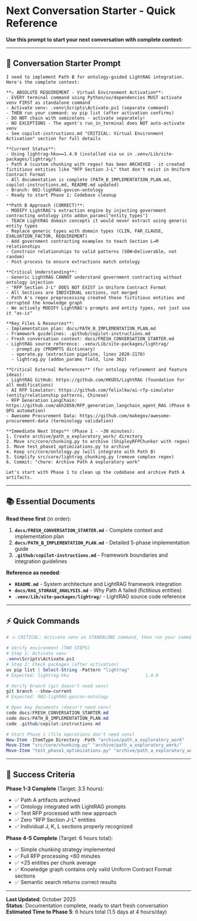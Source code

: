 # Next Conversation Starter - Quick Reference

**Use this prompt to start your next conversation with complete context:**

---

## 🎯 **Conversation Starter Prompt**

```
I need to implement Path B for ontology-guided LightRAG integration. Here's the complete context:

**⚠️ ABSOLUTE REQUIREMENT - Virtual Environment Activation**:
- EVERY terminal command using Python/uv/dependencies MUST activate venv FIRST as standalone command
- Activate venv: .venv\Scripts\Activate.ps1 (separate command)
- THEN run your command: uv pip list (after activation confirms)
- DO NOT chain with semicolons - activate separately!
- NO EXCEPTIONS - The agent's run_in_terminal does NOT auto-activate venv
- See copilot-instructions.md "CRITICAL: Virtual Environment Activation" section for full details

**Current Status**:
- Using lightrag-hku==1.4.9 (installed via uv in .venv/Lib/site-packages/lightrag/)
- Path A (custom chunking with regex) has been ARCHIVED - it created fictitious entities like "RFP Section J-L" that don't exist in Uniform Contract Format
- All documentation is complete (PATH_B_IMPLEMENTATION_PLAN.md, copilot-instructions.md, README.md updated)
- Branch: 002-lighRAG-govcon-ontology
- Ready to start Phase 1: Codebase cleanup

**Path B Approach (CORRECT)**:
- MODIFY LightRAG's extraction engine by injecting government contracting ontology into addon_params["entity_types"]
- TEACH LightRAG domain concepts it would never extract using generic entity types
- Replace generic types with domain types (CLIN, FAR_CLAUSE, EVALUATION_FACTOR, REQUIREMENT)
- Add government contracting examples to teach Section L↔M relationships
- Constrain relationships to valid patterns (SOW→Deliverable, not random)
- Post-process to ensure extractions match ontology

**Critical Understanding**:
- Generic LightRAG CANNOT understand government contracting without ontology injection
- "RFP Section J-L" DOES NOT EXIST in Uniform Contract Format
- All Sections are INDIVIDUAL sections, not merged
- Path A's regex preprocessing created these fictitious entities and corrupted the knowledge graph
- We actively MODIFY LightRAG's prompts and entity types, not just use it "as-is"

**Key Files & Resources**:
- Implementation plan: docs/PATH_B_IMPLEMENTATION_PLAN.md
- Framework guidelines: .github/copilot-instructions.md
- Fresh conversation context: docs/FRESH_CONVERSATION_STARTER.md
- LightRAG source reference: .venv/Lib/site-packages/lightrag/
  - prompt.py (PROMPTS dictionary)
  - operate.py (extraction pipeline, lines 2020-2170)
  - lightrag.py (addon_params field, line 362)

**Critical External References** (for ontology refinement and feature ideas):
- LightRAG GitHub: https://github.com/HKUDS/LightRAG (foundation for all modifications)
- AI RFP Simulator: https://github.com/felixlkw/ai-rfp-simulator (entity/relationship patterns, Chinese)
- RFP Generation LangChain: https://github.com/abh2050/RFP_generation_langchain_agent_RAG (Phase 6 QFG automation)
- Awesome Procurement Data: https://github.com/makegov/awesome-procurement-data (terminology validation)

**Immediate Next Steps** (Phase 1 - ~30 minutes):
1. Create archive/path_a_exploratory_work/ directory
2. Move src/core/chunking.py to archive (ShipleyRFPChunker with regex)
3. Move test_phase1_optimizations.py to archive
4. Keep src/core/ontology.py (will integrate with Path B)
5. Simplify src/core/lightrag_chunking.py (remove complex regex)
6. Commit: "chore: Archive Path A exploratory work"

Let's start with Phase 1 to clean up the codebase and archive Path A artifacts.
```

---

## 📚 **Essential Documents**

**Read these first** (in order):

1. **`docs/FRESH_CONVERSATION_STARTER.md`** - Complete context and implementation plan
2. **`docs/PATH_B_IMPLEMENTATION_PLAN.md`** - Detailed 5-phase implementation guide
3. **`.github/copilot-instructions.md`** - Framework boundaries and integration guidelines

**Reference as needed**:

- **`README.md`** - System architecture and LightRAG framework integration
- **`docs/RAG_STORAGE_ANALYSIS.md`** - Why Path A failed (fictitious entities)
- **`.venv/Lib/site-packages/lightrag/`** - LightRAG source code reference

---

## ⚡ **Quick Commands**

```powershell
# ⚠️ CRITICAL: Activate venv as STANDALONE command, then run your command

# Verify environment (TWO STEPS)
# Step 1: Activate venv
.venv\Scripts\Activate.ps1
# Step 2: Check packages (after activation)
uv pip list | Select-String -Pattern "lightrag"
# Expected: lightrag-hku                             1.4.9

# Verify branch (git doesn't need venv)
git branch --show-current
# Expected: 002-lighRAG-govcon-ontology

# Open key documents (doesn't need venv)
code docs/FRESH_CONVERSATION_STARTER.md
code docs/PATH_B_IMPLEMENTATION_PLAN.md
code .github/copilot-instructions.md

# Start Phase 1 (file operations don't need venv)
New-Item -ItemType Directory -Path "archive/path_a_exploratory_work"
Move-Item "src/core/chunking.py" "archive/path_a_exploratory_work/"
Move-Item "test_phase1_optimizations.py" "archive/path_a_exploratory_work/"
```

---

## 🎯 **Success Criteria**

**Phase 1-3 Complete** (Target: 3.5 hours):

- ✅ Path A artifacts archived
- ✅ Ontology integrated with LightRAG prompts
- ✅ Test RFP processed with new approach
- ✅ Zero "RFP Section J-L" entities
- ✅ Individual J, K, L sections properly recognized

**Phase 4-5 Complete** (Target: 6 hours total):

- ✅ Simple chunking strategy implemented
- ✅ Full RFP processing <60 minutes
- ✅ <25 entities per chunk average
- ✅ Knowledge graph contains only valid Uniform Contract Format sections
- ✅ Semantic search returns correct results

---

**Last Updated**: October 2025  
**Status**: Documentation complete, ready to start fresh conversation  
**Estimated Time to Phase 5**: 6 hours total (1.5 days at 4 hours/day)
